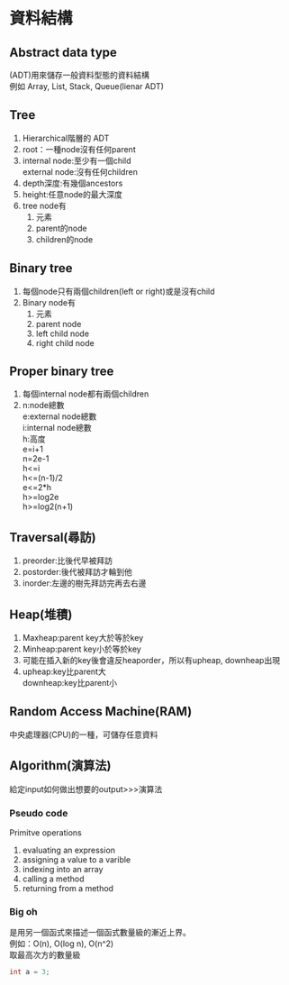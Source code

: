 # 資料結構
## Abstract data type 
(ADT)用來儲存一般資料型態的資料結構<br>
例如
Array, List, Stack, Queue(lienar ADT)<br>
## Tree
1. Hierarchical階層的 ADT
2. root：一種node沒有任何parent 
3. internal node:至少有一個child<br>
   external node:沒有任何children
4. depth深度:有幾個ancestors
5. height:任意node的最大深度
6. tree node有<br>
   1. 元素
   2. parent的node
   3. children的node
## Binary tree
1. 每個node只有兩個children(left or right)或是沒有child
2. Binary node有
   1. 元素
   2. parent node
   3.  left child node
   4.  right child node 
## Proper binary tree
1. 每個internal node都有兩個children
2. n:node總數<br>e:external node總數<br>i:internal node總數<br>h:高度<br>
e=i+1<br> n=2e-1<br>h<=i<br> h<=(n-1)/2<br> e<=2*h<br> h>=log2e<br> h>=log2(n+1)
## Traversal(尋訪)
1. preorder:比後代早被拜訪
2. postorder:後代被拜訪才輪到他
3. inorder:左邊的樹先拜訪完再去右邊
## Heap(堆積)
1. Maxheap:parent key大於等於key
2. Minheap:parent key小於等於key
3. 可能在插入新的key後會違反heaporder，所以有upheap, downheap出現
4. upheap:key比parent大<br>downheap:key比parent小
## Random Access Machine(RAM)
中央處理器(CPU)的一種，可儲存任意資料
## Algorithm(演算法)
給定input如何做出想要的output>>>演算法
### Pseudo code
Primitve operations
1. evaluating an expression
2. assigning a value to a varible
3. indexing into an array
4. calling a method
5. returning from a method
### Big oh
是用另一個函式來描述一個函式數量級的漸近上界。<br>
例如：O(n), O(log n), O(n^2)<br> 
取最高次方的數量級

~~~java
int a = 3;
~~~